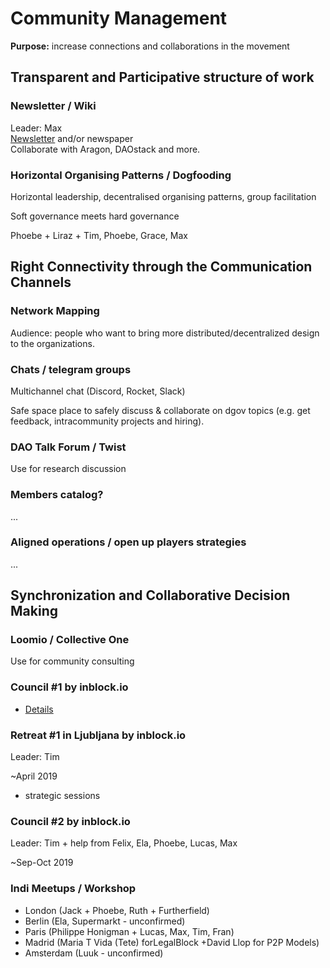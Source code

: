 # Community Management

**Purpose:** increase connections and collaborations in the movement

## Transparent and Participative structure of work

### Newsletter / Wiki 

Leader: Max  
[Newsletter](../../newsletter/) and/or newspaper  
Collaborate with Aragon, DAOstack and more.

### Horizontal Organising Patterns / Dogfooding

Horizontal leadership, decentralised organising patterns, group facilitation

Soft governance meets hard governance

Phoebe + Liraz + Tim, Phoebe, Grace, Max

## Right Connectivity through the Communication Channels

### Network Mapping

Audience: people who want to bring more distributed/decentralized design to the organizations.

### Chats / telegram groups

Multichannel chat \(Discord, Rocket, Slack\)

Safe space place to safely discuss & collaborate on dgov topics \(e.g. get feedback, intracommunity projects and hiring\).

### DAO Talk Forum / Twist

Use for research discussion

### Members catalog?

...

### Aligned operations / open up players strategies 

...

## Synchronization and Collaborative Decision Making

### Loomio / Collective One

Use for community consulting

### Council \#1 by inblock.io

* [Details](../../dgov-community-council.md)

### Retreat \#1 in Ljubljana by inblock.io

Leader: Tim

~April 2019

+ strategic sessions

### Council \#2 by inblock.io

Leader: Tim  + help from Felix, Ela, Phoebe, Lucas, Max

~Sep-Oct 2019

### Indi Meetups / Workshop

* London \(Jack + Phoebe, Ruth + Furtherfield\)
* Berlin \(Ela, Supermarkt - unconfirmed\)
* Paris \(Philippe Honigman + Lucas, Max, Tim, Fran\)
* Madrid \(Maria T Vida \(Tete\) forLegalBlock +David Llop for P2P Models\)
* Amsterdam \(Luuk - unconfirmed\)

